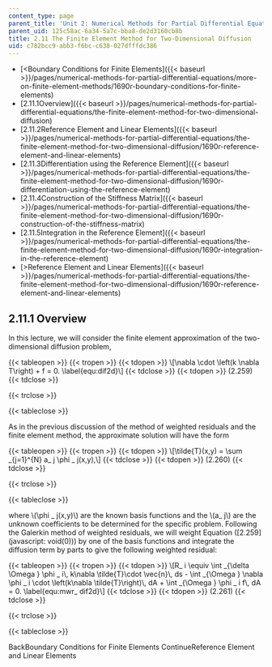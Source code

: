 ```yaml
---
content_type: page
parent_title: 'Unit 2: Numerical Methods for Partial Differential Equations'
parent_uid: 125c58ac-6a34-5a7c-bba8-de2d3160cb8b
title: 2.11 The Finite Element Method for Two-Dimensional Diffusion
uid: c782bcc9-abb3-f6bc-c638-027dfffdc386
---
```


*   [\<Boundary Conditions for Finite Elements]({{< baseurl >}}/pages/numerical-methods-for-partial-differential-equations/more-on-finite-element-methods/1690r-boundary-conditions-for-finite-elements)
*   [2.11.1Overview]({{< baseurl >}}/pages/numerical-methods-for-partial-differential-equations/the-finite-element-method-for-two-dimensional-diffusion)
*   [2.11.2Reference Element and Linear Elements]({{< baseurl >}}/pages/numerical-methods-for-partial-differential-equations/the-finite-element-method-for-two-dimensional-diffusion/1690r-reference-element-and-linear-elements)
*   [2.11.3Differentiation using the Reference Element]({{< baseurl >}}/pages/numerical-methods-for-partial-differential-equations/the-finite-element-method-for-two-dimensional-diffusion/1690r-differentiation-using-the-reference-element)
*   [2.11.4Construction of the Stiffness Matrix]({{< baseurl >}}/pages/numerical-methods-for-partial-differential-equations/the-finite-element-method-for-two-dimensional-diffusion/1690r-construction-of-the-stiffness-matrix)
*   [2.11.5Integration in the Reference Element]({{< baseurl >}}/pages/numerical-methods-for-partial-differential-equations/the-finite-element-method-for-two-dimensional-diffusion/1690r-integration-in-the-reference-element)
*   [\>Reference Element and Linear Elements]({{< baseurl >}}/pages/numerical-methods-for-partial-differential-equations/the-finite-element-method-for-two-dimensional-diffusion/1690r-reference-element-and-linear-elements)

2.11.1 Overview
---------------

In this lecture, we will consider the finite element approximation of the two-dimensional diffusion problem,

{{< tableopen >}}
{{< tropen >}}
{{< tdopen >}}
\\\[\\nabla \\cdot \\left(k \\nabla T\\right) + f = 0. \\label{equ:dif2d}\\\]
{{< tdclose >}}
{{< tdopen >}}
(2.259)
{{< tdclose >}}

{{< trclose >}}

{{< tableclose >}}

As in the previous discussion of the method of weighted residuals and the finite element method, the approximate solution will have the form

{{< tableopen >}}
{{< tropen >}}
{{< tdopen >}}
\\\[\\tilde{T}(x,y) = \\sum \_{j=1}^{N} a\_ j \\phi \_ j(x,y),\\\]
{{< tdclose >}}
{{< tdopen >}}
(2.260)
{{< tdclose >}}

{{< trclose >}}

{{< tableclose >}}

where \\(\\phi \_ j(x,y)\\) are the known basis functions and the \\(a\_ j\\) are the unknown coefficients to be determined for the specific problem. Following the Galerkin method of weighted residuals, we will weight Equation ([2.259](javascript: void(0))) by one of the basis functions and integrate the diffusion term by parts to give the following weighted residual:

{{< tableopen >}}
{{< tropen >}}
{{< tdopen >}}
\\\[R\_ i \\equiv \\int \_{\\delta \\Omega } \\phi \_ i\\, k\\nabla \\tilde{T}\\cdot \\vec{n}\\, ds - \\int \_{\\Omega } \\nabla \\phi \_ i \\cdot \\left(k\\nabla \\tilde{T}\\right)\\, dA + \\int \_{\\Omega } \\phi \_ i f\\, dA = 0. \\label{equ:mwr\_ dif2d}\\\]
{{< tdclose >}}
{{< tdopen >}}
(2.261)
{{< tdclose >}}

{{< trclose >}}

{{< tableclose >}}

BackBoundary Conditions for Finite Elements ContinueReference Element and Linear Elements